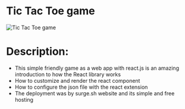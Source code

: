 # Tic Tac Toe game


![Tic Tac Toe game](https://github.com/Ozy2022/tictactoe_game/assets/96604157/0fbf8f6a-daaa-4cb9-ba0a-8253efe0e28a)


# Description:

  *  This simple friendly game as a web app with react.js is an amazing introduction to how the React library works 
  *  How to customize and render the react component
  *  How to configure the json file with the react extension
  *  The deployment was by surge.sh website and its simple and free hosting


